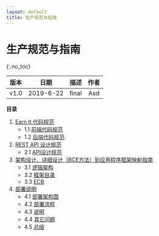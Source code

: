 ```yaml
---
layout: default
title: 生产规范与指南
---
```


# 生产规范与指南
{:.no_toc}

| 版本 |   日期    | 描述 |  作者   |
| :--: | :-------: | :--: | :-----: |
| v1.0 | 2019-6-22 | final | Asd |

**目录**

1. [Earn It 代码规范](/08-01-code/README.md)
    - 1.1 [前端代码规范](/08-01-code/README.md#前端代码规范)
    - 1.2 [后端代码规范](/08-01-code/README.md#后端代码规范)
2. [REST API 设计规范](/08-02-restful/README.md)
    - 2.1 [API设计规范](/08-02-restful/README.md)
3. [架构设计、详细设计（BCE方法）到应用程序框架映射指南](/08-03-structure/README.md)
    - 3.1 [逻辑架构](/08-03-structure/README.md#逻辑架构)
    - 3.2 [框架目录](/08-03-structure/README.md#框架目录)
    - 3.3 [ECB](/08-03-structure/README.md#ECB)
4. [部署说明](/08-04-deployment/README.md)
    - 4.1 [部署架构图](/08-04-deployment/README.md#部署架构图)
    - 4.2 [部署流程](/08-04-deployment/README.md#部署流程)
    - 4.3 [说明](/08-04-deployment/README.md#说明)
    - 4.4 [其它问题](/08-04-deployment/README.md#其它问题)
    - 4.5 [总结](/08-04-deployment/README.md#总结)
